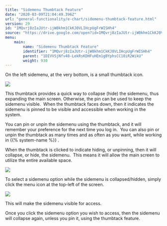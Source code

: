 ```yaml
---
title: "Sidemenu Thumbtack Feature"
date: "2020-03-09T21:04:49.396Z"
url: "general-functionality/e-chart/sidemenu-thumbtack-feature.html"
version: 29
id: "1MQvrj8zIaJUtr-ijW0khm1CkKJ0VLIHcpUgFrWISHh4"
source: "https://drive.google.com/open?id=1MQvrj8zIaJUtr-ijW0khm1CkKJ0VLIHcpUgFrWISHh4"
menu:
    main:
        name: "Sidemenu Thumbtack Feature"
        identifier: "1MQvrj8zIaJUtr-ijW0khm1CkKJ0VLIHcpUgFrWISHh4"
        parent: "1DIVVSjNfv48-LekRsKDHFuHEm1gBYphsCC18iR2WikU"
        weight: 930
---
```

On the left sidemenu, at the very bottom, is a small thumbtack icon.

![](sidemenu-thumbtack-feature.images/image1.png)

This thumbtack provides a quick way to collapse (hide) the sidemenu, thus expanding the main screen. Otherwise, the pin can be used to keep the sidemenu visible.  When the thumbtack faces down, then it indicates the sidemenu is pinned to be visible and accessible when working in the system.

You can pin or unpin the sidemenu using the thumbtack, and it will remember your preference for the next time you log in.  You can also pin or unpin the thumbtack as many times and as often as you want, while working in {{% system-name %}} .

When the thumbtack is clicked to indicate hiding, or unpinning, then it will collapse, or hide, the sidemenu.  This means it will allow the main screen to utilize the entire available space.

![](sidemenu-thumbtack-feature.images/image2.png)

To select a sidemenu option while the sidemenu is collapsed/hidden, simply click the menu icon at the top-left of the screen.   

![](sidemenu-thumbtack-feature.images/image3.png)

This will make the sidemenu visible for access.

Once you click the sidemenu option you wish to access, then the sidemenu will collapse again, unless you pin it, using the thumbtack feature.



